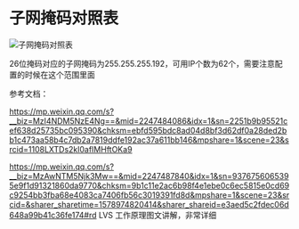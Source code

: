 # 子网掩码对照表

![子网掩码对照表](https://github.com/Lancger/opslinux/blob/master/images/%E5%AD%90%E7%BD%91%E6%8E%A9%E7%A0%81%E5%AF%B9%E7%85%A7%E8%A1%A8.png)

26位掩码对应的子网掩码为255.255.255.192，可用IP个数为62个，需要注意配置的时候在这个范围里面

参考文档：

https://mp.weixin.qq.com/s?__biz=MzI4NDM5NzE4Ng==&mid=2247484086&idx=1&sn=2251b9b95521cef638d25735bc095390&chksm=ebfd595bdc8ad04d8bf3d62df0a28ded2bb1c473aa58b4c7db2a7819ddfe192ac37a611bb146&mpshare=1&scene=23&srcid=1108LXTDs2kl0afIMHftOKa9


https://mp.weixin.qq.com/s?__biz=MzAwNTM5Njk3Mw==&mid=2247487840&idx=1&sn=9376756065395e9f1d91321860da9770&chksm=9b1c11e2ac6b98f4e1ebe0c6ec5815e0cd69c9254bb3fba68e4083ca7406fb56c3019391fd8d&mpshare=1&scene=23&srcid=&sharer_sharetime=1578974820414&sharer_shareid=e3aed5c2fdec06d648a99b41c36fe174#rd  LVS 工作原理图文讲解，非常详细
